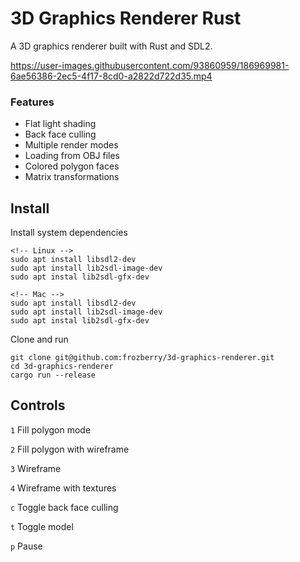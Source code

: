 # 3D Graphics Renderer Rust

A 3D graphics renderer built with Rust and SDL2.

https://user-images.githubusercontent.com/93860959/186969981-6ae56386-2ec5-4f17-8cd0-a2822d722d35.mp4

### Features
  - Flat light shading
  - Back face culling
  - Multiple render modes
  - Loading from OBJ files
  - Colored polygon faces
  - Matrix transformations

## Install

Install system dependencies
```
<!-- Linux -->
sudo apt install libsdl2-dev
sudo apt install lib2sdl-image-dev
sudo apt instal lib2sdl-gfx-dev

<!-- Mac -->
sudo apt install libsdl2-dev
sudo apt install lib2sdl-image-dev
sudo apt instal lib2sdl-gfx-dev
```
Clone and run
```
git clone git@github.com:frozberry/3d-graphics-renderer.git
cd 3d-graphics-renderer 
cargo run --release
```
## Controls 
`1` Fill polygon mode

`2` Fill polygon with wireframe

`3` Wireframe

`4` Wireframe with textures 

`c` Toggle back face culling

`t` Toggle model

`p` Pause

